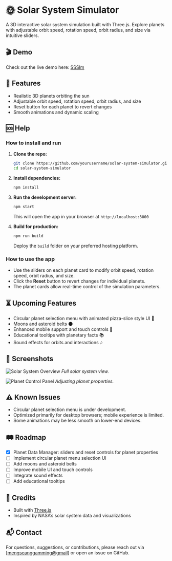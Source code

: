 

# 🌞 Solar System Simulator

A 3D interactive solar system simulation built with Three.js. Explore planets with adjustable orbit speed, rotation speed, orbit radius, and size via intuitive sliders.
## 🎬 Demo

Check out the live demo here: [SSSIm](https://sssim.netlify.app)


## 🚀 Features

- Realistic 3D planets orbiting the sun
- Adjustable orbit speed, rotation speed, orbit radius, and size
- Reset button for each planet to revert changes
- Smooth animations and dynamic scaling

## 🆘 Help

### How to install and run

1. **Clone the repo:**
   ```bash
   git clone https://github.com/yourusername/solar-system-simulator.git
   cd solar-system-simulator


2. **Install dependencies:**

   ```bash
   npm install
   ```

3. **Run the development server:**

   ```bash
   npm start
   ```

   This will open the app in your browser at `http://localhost:3000`

4. **Build for production:**

   ```bash
   npm run build
   ```

   Deploy the `build` folder on your preferred hosting platform.

### How to use the app

* Use the sliders on each planet card to modify orbit speed, rotation speed, orbit radius, and size.
* Click the **Reset** button to revert changes for individual planets.
* The planet cards allow real-time control of the simulation parameters.

## ⏳ Upcoming Features

* Circular planet selection menu with animated pizza-slice style UI 🍕
* Moons and asteroid belts 🌑
* Enhanced mobile support and touch controls 📱
* Educational tooltips with planetary facts 📚
* Sound effects for orbits and interactions 🎶

## 📸 Screenshots

![Solar System Overview](https://github.com/user-attachments/assets/ee406895-6703-4259-b50d-62b830cd9e0d)
*Full solar system view.*

![Planet Control Panel](https://github.com/user-attachments/assets/eb088a26-efdc-4c39-995c-a07ad7bfa9d3)
*Adjusting planet properties.*

## ⚠️ Known Issues

* Circular planet selection menu is under development.
* Optimized primarily for desktop browsers; mobile experience is limited.
* Some animations may be less smooth on lower-end devices.

## 🛤️ Roadmap
* [x] Planet Data Manager: sliders and reset controls for planet properties
* [ ] Implement circular planet menu selection UI
* [ ] Add moons and asteroid belts
* [ ] Improve mobile UI and touch controls
* [ ] Integrate sound effects
* [ ] Add educational tooltips

## 🎉 Credits

* Built with [Three.js](https://threejs.org/)
* Inspired by NASA’s solar system data and visualizations

## 📬 Contact

For questions, suggestions, or contributions, please reach out via \[[mengseanggamming@gmail](mailto:mengseanggamming@gmail.com)] or open an issue on GitHub.


